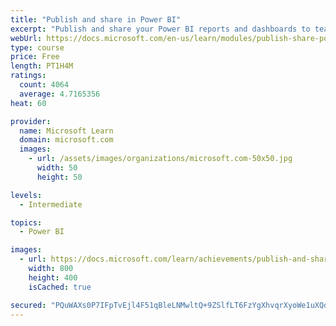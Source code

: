 ```yaml
---
title: "Publish and share in Power BI"
excerpt: "Publish and share your Power BI reports and dashboards to teammates in your organization or to everyone on the web."
webUrl: https://docs.microsoft.com/en-us/learn/modules/publish-share-power-bi/
type: course
price: Free
length: PT1H4M
ratings:
  count: 4064
  average: 4.7165356
heat: 60

provider:
  name: Microsoft Learn
  domain: microsoft.com
  images:
    - url: /assets/images/organizations/microsoft.com-50x50.jpg
      width: 50
      height: 50

levels:
  - Intermediate

topics:
  - Power BI

images:
  - url: https://docs.microsoft.com/learn/achievements/publish-and-share-with-power-bi-desktop-social.png
    width: 800
    height: 400
    isCached: true

secured: "PQuWAXs0P7IFpTvEjl4F51qBleLNMwltQ+9ZSlfLT6FzYgXhvqrXyoWe1uXQdXUv4DrfZERlnIZqUMD0QuNiAWJ3EyoP4Qlj0S6PDmZcS010k1ad77ST/6OTa8uXbZ/CaqqtvH5NRPxskUbME9eNhzD2+wTZDZV9WHgzmHEHf/CHMe1pbrXwbCSI0w5v31lnONBPo4laUzDRp3R5wuV2PKjcYWoiuT//RamuUDG39+VRhgCuiTtgnpgTRbGSbHSL5WS2SvDF16f8nOQSWhTqAtTjWK1ZSzPtXaSkkat/41RERusNfl3GiUpYtr6eIWD808DvYRuFs8d0OQo1uB8caY3Ev286Myx7K+GnXr0e+W9yssWtbaMeZJL9i+UddOTB/zdSqNsJXIL7CPsR+1lJlW95POo4zy/vUwS6BI18Xyk=;tFB8Ml0OmbF7lt0HFuuBlQ=="
---
```


